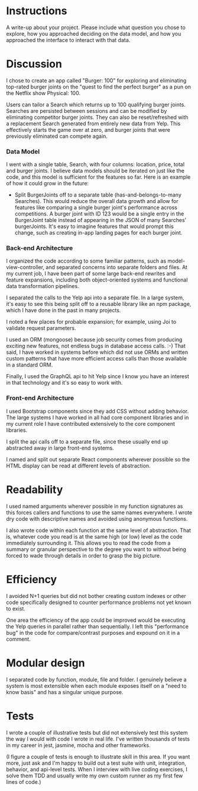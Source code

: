 # Instructions
A write-up about your project. Please include what question you chose to explore, how you approached deciding on the data model, and how you approached the interface to interact with that data.

# Discussion
I chose to create an app called "Burger: 100" for exploring and eliminating top-rated burger joints on the "quest to find the perfect burger" as a pun on the Netflix show Physical: 100.

Users can tailor a Search which returns up to 100 qualifying burger joints. Searches are persisted between sessions and can be modified by eliminating competitor burger joints. They can also be reset/refreshed with a replacement Search generated from entirely new data from Yelp. This effectively starts the game over at zero, and burger joints that were previously eliminated can compete again.

### Data Model
I went with a single table, Search, with four columns: location, price, total and burger joints. I believe data models should be iterated on just like the code, and this model is sufficient for the features so far. Here is an example of how it could grow in the future:
- Split BurgerJoints off to a separate table (has-and-belongs-to-many Searches). This would reduce the overall data growth and allow for features like comparing a single burger joint's performance across competitions. A burger joint with ID 123 would be a single entry in the BurgerJoint table instead of appearing in the JSON of many Searches' burgerJoints. It's easy to imagine features that would prompt this change, such as creating in-app landing pages for each burger joint.

### Back-end Architecture
I organized the code according to some familiar patterns, such as model-view-controller, and separated concerns into separate folders and files. At my current job, I have been part of some large back-end rewrites and feature expansions, including both object-oriented systems and functional data transformation pipelines.

I separated the calls to the Yelp api into a separate file. In a large system, it's easy to see this being split off to a reusable library like an npm package, which I have done in the past in many projects.

I noted a few places for probable expansion; for example, using Joi to validate request parameters.

I used an ORM (mongoose) because job security comes from producing exciting new features, not endless bugs in database access calls. :-) That said, I have worked in systems before which did not use ORMs and written custom patterns that have more efficient access calls than those available in a standard ORM.

Finally, I used the GraphQL api to hit Yelp since I know you have an interest in that technology and it's so easy to work with.

### Front-end Architecture
I used Bootstrap components since they add CSS without adding behavior. The large systems I have worked in all had core component libraries and in my current role I have contributed extensively to the core component libraries.

I split the api calls off to a separate file, since these usually end up abstracted away in large front-end systems.

I named and split out separate React components wherever possible so the HTML display can be read at different levels of abstraction.

# Readability
I used named arguments wherever possible in my function signatures as this forces callers and functions to use the same names everywhere. I wrote dry code with descriptive names and avoided using anonymous functions.

I also wrote code within each function at the same level of abstraction. That is, whatever code you read is at the same high (or low) level as the code immediately surrounding it. This allows you to read the code from a summary or granular perspective to the degree you want to without being forced to wade through details in order to grasp the big picture.

# Efficiency
I avoided N+1 queries but did not bother creating custom indexes or other code specifically designed to counter performance problems not yet known to exist.

One area the efficiency of the app could be improved would be executing the Yelp queries in parallel rather than sequentially. I left this "performance bug" in the code for compare/contrast purposes and expound on it in a comment.

# Modular design
I separated code by function, module, file and folder. I genuinely believe a system is most extensible when each module exposes itself on a "need to know basis" and has a singular unique purpose.

# Tests
I wrote a couple of illustrative tests but did not extensively test this system the way I would with code I wrote in real life. I've written thousands of tests in my career in jest, jasmine, mocha and other frameworks.

(I figure a couple of tests is enough to illustrate skill in this area. If you want more, just ask and I'm happy to build out a test suite with unit, integration, behavior, and api-level tests. When I interview with live coding exercises, I solve them TDD and usually write my own custom runner as my first few lines of code.)